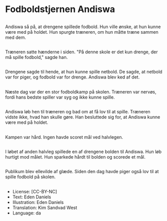 # Fodboldstjernen Andiswa

##
Andiswa så på, at drengene spillede fodbold. Hun ville ønske, at hun kunne være med på holdet. Hun spurgte træneren, om hun måtte træne sammen med dem.

##
Træneren satte hænderne i siden. "På denne skole er det kun drenge, der må spille fodbold," sagde han.

##
Drengene sagde til hende, at hun kunne spille netbold. De sagde, at netbold var for piger, og fodbold var for drenge. Andiswa blev ked af det.

##
Næste dag var der en stor fodboldkamp på skolen. Træneren var nervøs, fordi hans bedste spiller var syg og ikke kunne spille.

##
Andiswa løb hen til træneren og bad om at få lov til at spille. Træneren vidste ikke, hvad han skulle gøre. Han besluttede sig for, at Andiswa kunne være med på holdet.

##
Kampen var hård. Ingen havde scoret mål ved halvlegen.

##
I løbet af anden halvleg spillede en af drengene bolden til Andiswa. Hun løb hurtigt mod målet. Hun sparkede hårdt til bolden og scorede et mål.

##
Publikum blev ellevilde af glæde. Siden den dag havde piger også lov til at spille fodbold på skolen.

##
* License: [CC-BY-NC]
* Text: Eden Daniels
* Illustration: Eden Daniels
* Translation: Kim Sandvad West
* Language: da
